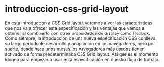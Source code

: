 # introduccion-css-grid-layout
En esta introducción a CSS Grid layout veremos a ver las características que nos va a ofrecer esta especificación y las ventajas que vamos a obtener al combinarlo con otras propiedades de display como Flexbox. Como siempre, la introducción de una nueva especificación CSS conlleva su largo periodo de desarrollo y adaptación en los navegadores, pero por suerte, desde hace unos meses los navegadores más usados tienen activado de forma predeterminada CSS Grid layout. Así que es el momento idóneo para empezar a usar esta especificación en nuestro flujo de trabajo.
